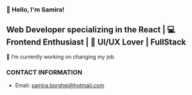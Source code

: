 ### 👋 Hello, I'm Samira!
## Web Developer specializing in the React | 💻 Frontend Enthusiast | 🎨 UI/UX Lover | FullStack  
🔭 I’m currently working on changing my job 

### CONTACT INFORMATION
* Email: samira.borghei@hotmail.com



<!--
**samiraborghei/samiraborghei** is a ✨ _special_ ✨ repository because its `README.md` (this file) appears on your GitHub profile.

Here are some ideas to get you started:

- 🔭 I’m currently working on ...
- 🌱 I’m currently learning ...
- 👯 I’m looking to collaborate on ...
- 🤔 I’m looking for help with ...
- 💬 Ask me about ...
- 📫 How to reach me: ...
- 😄 Pronouns: ...
- ⚡ Fun fact: ...
-->
